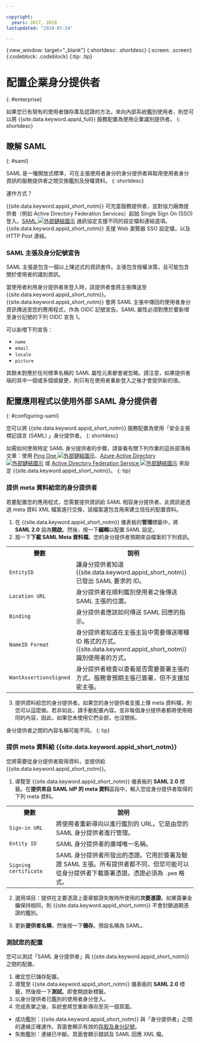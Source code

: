 ```yaml
---

copyright:
  years: 2017, 2018
lastupdated: "2018-07-24"

---
```


{:new_window: target="_blank"}
{:shortdesc: .shortdesc}
{:screen: .screen}
{:codeblock: .codeblock}
{:tip: .tip}

# 配置企業身分提供者
{: #enterprise}

如果您已有現有的使用者儲存庫及認證的方法，來向內部系統鑑別使用者，則您可以將 {{site.data.keyword.appid_full}} 服務配置為使用企業識別提供者。
{: shortdesc}

## 瞭解 SAML
{: #saml}

SAML 是一種開放式標準，可在主張使用者身分的身分提供者與取用使用者身分資訊的服務提供者之間交換鑑別及授權資料。
{: shortdesc}

運作方式？

{{site.data.keyword.appid_short_notm}} 可充當服務提供者，並對協力廠商提供者（例如 Active Directory Federation Services）起始 Single Sign On (SSO) 登入。<a href="http://saml.xml.org/saml-specifications" target="_blank">SAML <img src="../../icons/launch-glyph.svg" alt="外部鏈結圖示"></a> 通訊協定支援不同的設定檔和連結選項。{{site.data.keyword.appid_short_notm}} 支援 Web 瀏覽器 SSO 設定檔，以及 HTTP Post 連結。

### SAML 主張及身分記號宣告

SAML 主張是包含一個以上陳述式的資訊套件。主張包含授權決策，且可能包含關於使用者的識別資訊。

當使用者利用身分提供者來登入時，該提供者會將主張傳送至 {{site.data.keyword.appid_short_notm}}。{{site.data.keyword.appid_short_notm}} 會將 SAML 主張中傳回的使用者身分資訊傳送至您的應用程式，作為 OIDC 記號宣告。SAML 屬性必須對應於要新增至身分記號的下列 OIDC 宣告 1。

可以新增下列宣告：
* `name `
* `email`
* `locale`
* `picture`

其餘未對應於任何標準名稱的 SAML 屬性元素都會被忽略。請注意，如果提供者端的其中一個或多個值變更，則只有在使用者重新登入之後才會提供新的值。

## 配置應用程式以使用外部 SAML 身分提供者
{: #configuring-saml}

您可以將 {{site.data.keyword.appid_short_notm}} 服務配置為使用「安全主張標記語言 (SAML) 」身分提供者。
{: shortdesc}

如需如何使用特定 SAML 身分提供者的步驟，請查看有關下列作業的這些部落格文章：使用 [Ping One ![外部鏈結圖示](../icons/launch-glyph.svg "外部鏈結圖示")](https://www.ibm.com/blogs/bluemix/2018/03/setting-ibm-cloud-app-id-ping-one/)、[Azure Active Directory ![外部鏈結圖示](../icons/launch-glyph.svg "外部鏈結圖示")](https://www.ibm.com/blogs/bluemix/2018/03/setting-ibm-cloud-app-id-azure-active-directory/) 或 [Active Directory Federation Service ![外部鏈結圖示](../icons/launch-glyph.svg "外部鏈結圖示")](https://www.ibm.com/blogs/bluemix/2018/03/setting-ibm-cloud-app-id-active-directory-federation-service/) 來設定 {{site.data.keyword.appid_short_notm}}。
{: tip}

### 提供 meta 資料給您的身分提供者

若要配置您的應用程式，您需要提供資訊給 SAML 相容身分提供者。此資訊是透過 meta 資料 XML 檔案進行交換，該檔案還包含用來建立信任的配置資料。

1. 在 {{site.data.keyword.appid_short_notm}} 儀表板的**管理**標籤中，將 **SAML 2.0** 設為**開啟**。然後，按一下**編輯**以配置 SAML 設定。
2. 按一下**下載 SAML Meta 資料檔**。您的身分提供者預期來自檔案的下列資訊。
  <table>
    <tr>
      <th> 變數</th>
      <th> 說明</th>
    </tr>
    <tr>
      <td><code>EntityID</code></td>
      <td>讓身分提供者知道 {{site.data.keyword.appid_short_notm}} 已發出 SAML 要求的 ID。</td>
    </tr>
    <tr>
      <td><code>Location URL</code></td>
      <td>身分提供者在順利鑑別使用者之後傳送 SAML 主張的位置。</td>
    </tr>
    <tr>
      <td><code>Binding</code></td>
      <td>身分提供者應該如何傳送 SAML 回應的指示。</td>
    </tr>
    <tr>
      <td><code>NameID Format</code></td>
      <td>身分提供者知道在主張主旨中需要傳送哪種 ID 格式的方式。{{site.data.keyword.appid_short_notm}} 識別使用者的方式。</td>
    </tr>
    <tr>
      <td><code>WantAssertionsSigned</code></td>
      <td>身分提供者檢查以查看是否需要簽署主張的方式。服務會預期主張已簽署，但不支援加密主張。</td>
    </tr>
  </table>

3. 提供資料給您的身分提供者。如果您的身分提供者支援上傳 meta 資料檔，則您可以這麼做。若非如此，請手動配置內容。並非每個身分提供者都將使用相同的內容，因此，如果您未使用它們全部，也沒關係。

身分提供者之間的內容名稱可能不同。
{: tip}

### 提供 meta 資料給 {{site.data.keyword.appid_short_notm}}

您將需要從身分提供者取得資料，並提供給 {{site.data.keyword.appid_short_notm}}。

1. 導覽至 {{site.data.keyword.appid_short_notm}} 儀表板的 **SAML 2.0** 標籤。在**提供來自 SAML IdP 的 meta 資料**區段中，輸入您從身分提供者取得的下列 meta 資料。
  <table>
    <tr>
      <th> 變數</th>
      <th> 說明</th>
    </tr>
    <tr>
      <td><code>Sign-in URL</code></td>
      <td>將使用者重新導向以進行鑑別的 URL。它是由您的 SAML 身分提供者進行管理。</td>
    </tr>
    <tr>
      <td><code>Entity ID</code></td>
      <td>SAML 身分提供者的廣域唯一名稱。</td>
    </tr>
    <tr>
      <td><code>Signing certificate</code></td>
      <td>SAML 身分提供者所發出的憑證。它用於簽署及驗證 SAML 主張。所有提供者都不同，但您可能可以從身分提供者下載簽署憑證。憑證必須為 <code>.pem</code> 格式。</td>
    </tr>
  </table>

2. 選用項目：提供在主要憑證上簽章驗證失敗時所使用的**次要憑證**。如果簽署金鑰保持相同，則 {{site.data.keyword.appid_short_notm}} 不會封鎖過期憑證的鑑別。

3. 更新**提供者名稱**，然後按一下**儲存**。預設名稱為 SAML。


### 測試您的配置

您可以測試「SAML 身分提供者」與 {{site.data.keyword.appid_short_notm}} 之間的配置。

1. 確定您已儲存配置。
2. 導覽至 {{site.data.keyword.appid_short_notm}} 儀表板的 **SAML 2.0** 標籤，然後按一下**測試**。即會開啟新標籤。
3. 以身分提供者已鑑別的使用者身分登入。
4. 完成表單之後，系統會將您重新導向至另一個頁面。
  * 成功鑑別：{{site.data.keyword.appid_short_notm}} 與「身分提供者」之間的連線正確運作。頁面會顯示有效的[存取及身分記號](/docs/services/appid/authorization.html#key-concepts)。
  * 失敗鑑別：連線已中斷。頁面會顯示錯誤及 SAML 回應 XML 檔。

